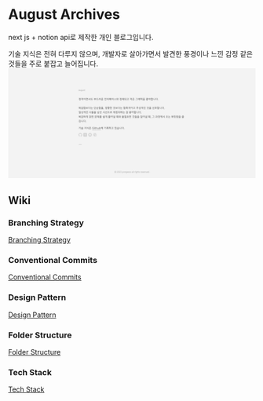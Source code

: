 # August Archives

next js + notion api로 제작한 개인 블로그입니다.

기술 지식은 전혀 다루지 않으며, 개발자로 살아가면서 발견한 풍경이나 느낀 감정 같은 것들을 주로 붙잡고 늘어집니다.
![Alt text](/public/images/preview.png)

## Wiki

### Branching Strategy

[Branching Strategy](https://github.com/wooleejaan/august-archive/wiki/Branching-Strategy)

### Conventional Commits

[Conventional Commits](https://github.com/wooleejaan/august-archive/wiki/Conventional-Commits)

### Design Pattern

[Design Pattern](https://github.com/wooleejaan/august-archive/wiki/Design-Pattern)

### Folder Structure

[Folder Structure](https://github.com/wooleejaan/august-archive/wiki/Folder-Structure)

### Tech Stack

[Tech Stack](https://github.com/wooleejaan/august-archive/wiki/Tech-Stack)

